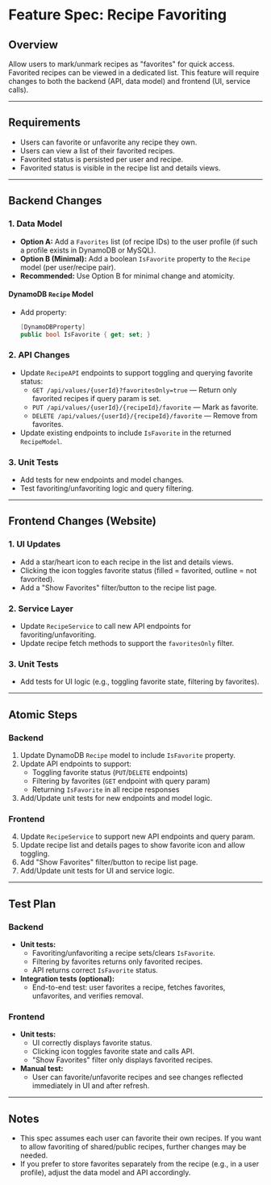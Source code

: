 # Feature Spec: Recipe Favoriting

## Overview
Allow users to mark/unmark recipes as "favorites" for quick access. Favorited recipes can be viewed in a dedicated list. This feature will require changes to both the backend (API, data model) and frontend (UI, service calls).

---

## Requirements
- Users can favorite or unfavorite any recipe they own.
- Users can view a list of their favorited recipes.
- Favorited status is persisted per user and recipe.
- Favorited status is visible in the recipe list and details views.

---

## Backend Changes

### 1. **Data Model**
- **Option A:** Add a `Favorites` list (of recipe IDs) to the user profile (if such a profile exists in DynamoDB or MySQL).
- **Option B (Minimal):** Add a boolean `IsFavorite` property to the `Recipe` model (per user/recipe pair).
- **Recommended:** Use Option B for minimal change and atomicity.

#### DynamoDB `Recipe` Model
- Add property:
  ```csharp
  [DynamoDBProperty]
  public bool IsFavorite { get; set; }
  ```

### 2. **API Changes**
- Update `RecipeAPI` endpoints to support toggling and querying favorite status:
  - `GET /api/values/{userId}?favoritesOnly=true` — Return only favorited recipes if query param is set.
  - `PUT /api/values/{userId}/{recipeId}/favorite` — Mark as favorite.
  - `DELETE /api/values/{userId}/{recipeId}/favorite` — Remove from favorites.
- Update existing endpoints to include `IsFavorite` in the returned `RecipeModel`.

### 3. **Unit Tests**
- Add tests for new endpoints and model changes.
- Test favoriting/unfavoriting logic and query filtering.

---

## Frontend Changes (Website)

### 1. **UI Updates**
- Add a star/heart icon to each recipe in the list and details views.
- Clicking the icon toggles favorite status (filled = favorited, outline = not favorited).
- Add a "Show Favorites" filter/button to the recipe list page.

### 2. **Service Layer**
- Update `RecipeService` to call new API endpoints for favoriting/unfavoriting.
- Update recipe fetch methods to support the `favoritesOnly` filter.

### 3. **Unit Tests**
- Add tests for UI logic (e.g., toggling favorite state, filtering by favorites).

---

## Atomic Steps

### Backend
1. Update DynamoDB `Recipe` model to include `IsFavorite` property.
2. Update API endpoints to support:
   - Toggling favorite status (`PUT`/`DELETE` endpoints)
   - Filtering by favorites (`GET` endpoint with query param)
   - Returning `IsFavorite` in all recipe responses
3. Add/Update unit tests for new endpoints and model logic.

### Frontend
4. Update `RecipeService` to support new API endpoints and query param.
5. Update recipe list and details pages to show favorite icon and allow toggling.
6. Add "Show Favorites" filter/button to recipe list page.
7. Add/Update unit tests for UI and service logic.

---

## Test Plan

### Backend
- **Unit tests:**
  - Favoriting/unfavoriting a recipe sets/clears `IsFavorite`.
  - Filtering by favorites returns only favorited recipes.
  - API returns correct `IsFavorite` status.
- **Integration tests (optional):**
  - End-to-end test: user favorites a recipe, fetches favorites, unfavorites, and verifies removal.

### Frontend
- **Unit tests:**
  - UI correctly displays favorite status.
  - Clicking icon toggles favorite state and calls API.
  - "Show Favorites" filter only displays favorited recipes.
- **Manual test:**
  - User can favorite/unfavorite recipes and see changes reflected immediately in UI and after refresh.

---

## Notes
- This spec assumes each user can favorite their own recipes. If you want to allow favoriting of shared/public recipes, further changes may be needed.
- If you prefer to store favorites separately from the recipe (e.g., in a user profile), adjust the data model and API accordingly. 